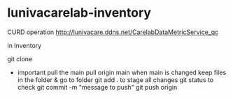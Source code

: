 # lunivacarelab-inventory

CURD operation http://lunivacare.ddns.net/CarelabDataMetricService_qc

in Inventory

git clone <link>

* important pull the main pull origin main when main is changed
keep files in the folder & go to folder
git add . to stage all changes
git status to check
git commit -m "message to push"
git push origin <your-branch>

